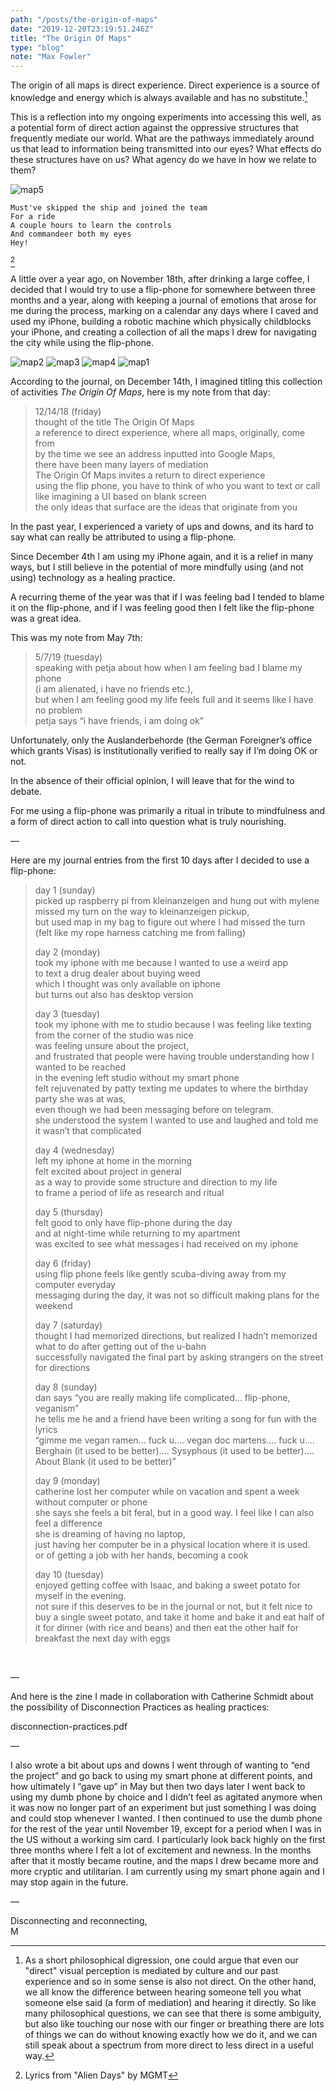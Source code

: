 ```yaml
---
path: "/posts/the-origin-of-maps"
date: "2019-12-20T23:19:51.246Z"
title: "The Origin Of Maps"
type: "blog"
note: "Max Fowler"
---
```


The origin of all maps is direct experience. Direct experience is a source of knowledge and energy which is always available and has no substitute.[^1] 

This is a reflection into my ongoing experiments into accessing this well, 
as a potential form of direct action against the oppressive structures that frequently mediate our world. 
What are the pathways immediately around us that lead to information being transmitted into our eyes? 
What effects do these structures have on us? 
What agency do we have in how we relate to them? 

![map5](img/map5.png)

```
Must've skipped the ship and joined the team
For a ride
A couple hours to learn the controls
And commandeer both my eyes
Hey!
```
[^2]
 

A little over a year ago, on November 18th, after drinking a large coffee, 
I decided that I would try to use a flip-phone for somewhere between three months and a year, 
along with keeping a journal of emotions that arose for me during the process, 
marking on a calendar any days where I caved and used my iPhone, 
building a robotic machine which physically childblocks your iPhone, 
and creating a collection of all the maps I drew for navigating the city while using the flip-phone.

![map2](img/map2.png)
![map3](img/map3.png)
![map4](img/map4.png)
![map1](img/map1.png)

According to the journal, on December 14th, I imagined titling this collection of activities _The Origin Of Maps_, here is my note from that day:

>12/14/18 (friday)  
>thought of the title The Origin Of Maps  
>a reference to direct experience, where all maps, originally, come from  
>by the time we see an address inputted into Google Maps,  
>there have been many layers of mediation   
>The Origin Of Maps invites a return to direct experience  
>using the flip phone, you have to think of who you want to text or call  
>like imagining a UI based on blank screen   
>the only ideas that surface are the ideas that originate from you  

In the past year, I experienced a variety of ups and downs, and its hard to say what can really be attributed to using a flip-phone. 

Since December 4th I am using my iPhone again, and it is a relief in many ways,
but I still believe in the potential of more mindfully using (and not using) technology as a healing practice.

A recurring theme of the year was that if I was feeling bad I tended to blame it on the flip-phone, 
and if I was feeling good then I felt like the flip-phone was a great idea. 

This was my note from May 7th:

>5/7/19 (tuesday)  
>speaking with petja about how when I am feeling bad I blame my phone   
>(i am alienated, i have no friends etc.),   
>but when I am feeling good 
>my life feels full and it seems like I have no problem   
>petja says “i have friends, i am doing ok”  

Unfortunately, only the Auslanderbehorde (the German Foreigner’s office which grants Visas) is institutionally verified to really say if I’m doing OK or not. 

In the absence of their official opinion, I will leave that for the wind to debate.  

For me using a flip-phone was primarily a ritual in tribute to mindfulness and 
a form of direct action to call into question what is truly nourishing.

—

Here are my journal entries from the first 10 days after I decided to use a flip-phone:

>day 1 (sunday)  
>picked up raspberry pi from kleinanzeigen and hung out with mylene   
>missed my turn on the way to kleinanzeigen pickup,    
>but used map in my bag to figure out where I had missed the turn   
>(felt like my rope harness catching me from falling)   
>  
>day 2 (monday)  
>took my iphone with me because I wanted to use a weird app   
>to text a drug dealer about buying weed   
>which I thought was only available on iphone   
>but turns out also has desktop version   
>  
>day 3 (tuesday)  
>took my iphone with me to studio because I was feeling like texting from the corner of the studio was nice  
>was feeling unsure about the project,   
>and frustrated that people were having trouble understanding how I wanted to be reached   
>in the evening left studio without my smart phone  
>felt rejuvenated by patty texting me updates to where the birthday party she was at was,   
>even though we had been messaging before on telegram.   
>she understood the system I wanted to use and laughed and told me it wasn’t that complicated   
>  
>day 4 (wednesday)  
>left my iphone at home in the morning   
>felt excited about project in general  
>as a way to provide some structure and direction to my life   
>to frame a period of life as research and ritual   
>  
>day 5 (thursday)  
>felt good to only have flip-phone during the day     
>and at night-time while returning to my apartment  
>was excited to see what messages i had received on my iphone   
>  
>day 6 (friday)  
>using flip phone feels like gently scuba-diving away from my computer everyday  
>messaging during the day, it was not so difficult making plans for the weekend   
>  
>day 7 (saturday)  
>thought I had memorized directions, but realized I hadn’t memorized what to do after getting out of the u-bahn   
>successfully navigated the final part by asking strangers on the street for directions    
>  
>day 8  (sunday)  
>dan says “you are really making life complicated… flip-phone, veganism”  
>he tells me he and a friend have been writing a song for fun with the lyrics  
>“gimme me vegan ramen… fuck u…. vegan doc martens…. fuck u….  
>Berghain (it used to be better)…. 
>Sysyphous (it used to be better)….  
>About Blank (it used to be better)”   
>  
>day 9 (monday)  
>catherine lost her computer while on vacation and spent a week without computer or phone  
>she says she feels a bit feral, but in a good way. I feel like I can also feel a difference   
>she is dreaming of having no laptop,  
>just having her computer be in a physical location where it is used.  
>or of getting a job with her hands, becoming a cook   
>  
>day 10 (tuesday)  
>enjoyed getting coffee with Isaac, and baking a sweet potato for myself in the evening.  
>not sure if this deserves to be in the journal or not, but it felt nice to buy a single sweet potato, and take it home and bake it and eat half of it for dinner (with rice and beans) and then eat the other half for breakfast the next day with eggs  

<br/>

—

And here is the zine I made in collaboration with Catherine Schmidt about the possibility of Disconnection Practices as healing practices:

disconnection-practices.pdf

—

I also wrote a bit about ups and downs I went through of wanting to “end the project” and go back to using my smart phone at different points, and how ultimately I “gave up” in May but then two days later I went back to using my dumb phone by choice and I didn’t feel as agitated anymore when it was now no longer part of an experiment but just something I was doing and could stop whenever I wanted. 
I then continued to use the dumb phone for the rest of the year until November 19, except for a period when I was in the US without a working sim card. 
I particularly look back highly on the first three months where I felt a lot of excitement and newness. 
In the months after that it mostly became routine, and the maps I drew became more and more cryptic and utilitarian. 
I am currently using my smart phone again and I may stop again in the future. 

—

Disconnecting and reconnecting,   
M


[^1]: As a short philosophical digression, one could argue that even our "direct" visual perception is mediated by culture and our past experience and so in some sense is also not direct. On the other hand, we all know the difference between hearing someone tell you what someone else said (a form of mediation) and hearing it directly. So like many philosophical questions, we can see that there is some ambiguity, but also like touching our nose with our finger or breathing there are lots of things we can do without knowing exactly how we do it, and we can still speak about a spectrum from more direct to less direct in a useful way.  
[^2]: Lyrics from "Alien Days" by MGMT